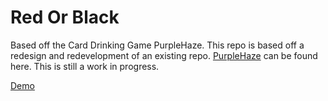 # Red Or Black

Based off the Card Drinking Game PurpleHaze. This repo is based off a redesign and redevelopment of an existing repo. [PurpleHaze](https://github.com/johannkerr/PurpleHaze) can be found here. This is still a work in progress. 

[Demo](https://appetize.io/app/zft47xrbp5bvmn1165jcak36n8)

